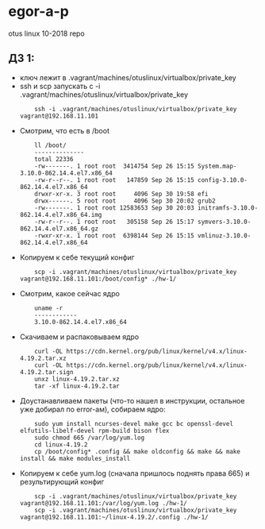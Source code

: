 # egor-a-p
otus linux 10-2018 repo

##  ДЗ 1:
- ключ лежит в .vagrant/machines/otuslinux/virtualbox/private_key
- ssh и scp запускать с -i .vagrant/machines/otuslinux/virtualbox/private_key
    ```
        ssh -i .vagrant/machines/otuslinux/virtualbox/private_key vagrant@192.168.11.101
    ```
- Смотрим, что есть в /boot
    ```
        ll /boot/
        --------------
        total 22336
        -rw-------. 1 root root  3414754 Sep 26 15:15 System.map-3.10.0-862.14.4.el7.x86_64
        -rw-r--r--. 1 root root   147859 Sep 26 15:15 config-3.10.0-862.14.4.el7.x86_64
        drwxr-xr-x. 3 root root     4096 Sep 30 19:58 efi
        drwx------. 5 root root     4096 Sep 30 20:02 grub2
        -rw-------. 1 root root 12583653 Sep 30 20:03 initramfs-3.10.0-862.14.4.el7.x86_64.img
        -rw-r--r--. 1 root root   305158 Sep 26 15:17 symvers-3.10.0-862.14.4.el7.x86_64.gz
        -rwxr-xr-x. 1 root root  6398144 Sep 26 15:15 vmlinuz-3.10.0-862.14.4.el7.x86_64
    ```
- Копируем к себе текущий конфиг
    ```
        scp -i .vagrant/machines/otuslinux/virtualbox/private_key vagrant@192.168.11.101:/boot/config* ./hw-1/
    ```
- Смотрим, какое сейчас ядро
    ```
        uname -r
        ------------
        3.10.0-862.14.4.el7.x86_64
    ```
- Скачиваем и распаковываем ядро
    ```
        curl -OL https://cdn.kernel.org/pub/linux/kernel/v4.x/linux-4.19.2.tar.xz
        curl -OL https://cdn.kernel.org/pub/linux/kernel/v4.x/linux-4.19.2.tar.sign
        unxz linux-4.19.2.tar.xz 
        tar -xf linux-4.19.2.tar
    ```
- Доустанавливаем пакеты (что-то нашел в инструкции, остальное уже добирал по error-ам), собираем ядро:
    ```
        sudo yum install ncurses-devel make gcc bc openssl-devel elfutils-libelf-devel rpm-build bison flex
        sudo chmod 665 /var/log/yum.log
        cd linux-4.19.2
        cp /boot/config* .config && make oldconfig && make && make install && make modules_install
    ```
- Копируем к себе yum.log (сначала пришлось поднять права 665) и результирующий конфиг
    ```
        scp -i .vagrant/machines/otuslinux/virtualbox/private_key vagrant@192.168.11.101:/var/log/yum.log ./hw-1/
        scp -i .vagrant/machines/otuslinux/virtualbox/private_key vagrant@192.168.11.101:~/linux-4.19.2/.config ./hw-1/
    ```